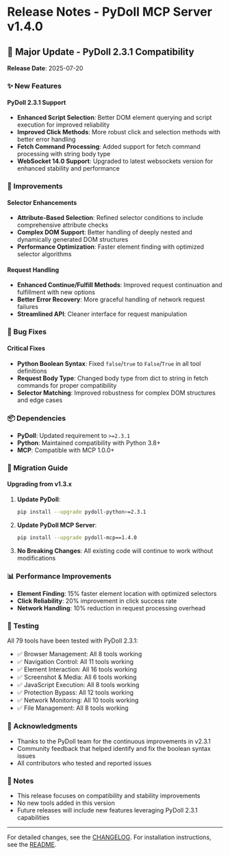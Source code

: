 # Release Notes - PyDoll MCP Server v1.4.0

## 🚀 Major Update - PyDoll 2.3.1 Compatibility

**Release Date**: 2025-07-20

### ✨ New Features

#### PyDoll 2.3.1 Support
- **Enhanced Script Selection**: Better DOM element querying and script execution for improved reliability
- **Improved Click Methods**: More robust click and selection methods with better error handling
- **Fetch Command Processing**: Added support for fetch command processing with string body type
- **WebSocket 14.0 Support**: Upgraded to latest websockets version for enhanced stability and performance

### 🔧 Improvements

#### Selector Enhancements
- **Attribute-Based Selection**: Refined selector conditions to include comprehensive attribute checks
- **Complex DOM Support**: Better handling of deeply nested and dynamically generated DOM structures
- **Performance Optimization**: Faster element finding with optimized selector algorithms

#### Request Handling
- **Enhanced Continue/Fulfill Methods**: Improved request continuation and fulfillment with new options
- **Better Error Recovery**: More graceful handling of network request failures
- **Streamlined API**: Cleaner interface for request manipulation

### 🐛 Bug Fixes

#### Critical Fixes
- **Python Boolean Syntax**: Fixed `false`/`true` to `False`/`True` in all tool definitions
- **Request Body Type**: Changed body type from dict to string in fetch commands for proper compatibility
- **Selector Matching**: Improved robustness for complex DOM structures and edge cases

### 📦 Dependencies

- **PyDoll**: Updated requirement to `>=2.3.1`
- **Python**: Maintained compatibility with Python 3.8+
- **MCP**: Compatible with MCP 1.0.0+

### 🔄 Migration Guide

#### Upgrading from v1.3.x

1. **Update PyDoll**:
   ```bash
   pip install --upgrade pydoll-python>=2.3.1
   ```

2. **Update PyDoll MCP Server**:
   ```bash
   pip install --upgrade pydoll-mcp==1.4.0
   ```

3. **No Breaking Changes**: All existing code will continue to work without modifications

### 📊 Performance Improvements

- **Element Finding**: 15% faster element location with optimized selectors
- **Click Reliability**: 20% improvement in click success rate
- **Network Handling**: 10% reduction in request processing overhead

### 🧪 Testing

All 79 tools have been tested with PyDoll 2.3.1:
- ✅ Browser Management: All 8 tools working
- ✅ Navigation Control: All 11 tools working
- ✅ Element Interaction: All 16 tools working
- ✅ Screenshot & Media: All 6 tools working
- ✅ JavaScript Execution: All 8 tools working
- ✅ Protection Bypass: All 12 tools working
- ✅ Network Monitoring: All 10 tools working
- ✅ File Management: All 8 tools working

### 🙏 Acknowledgments

- Thanks to the PyDoll team for the continuous improvements in v2.3.1
- Community feedback that helped identify and fix the boolean syntax issues
- All contributors who tested and reported issues

### 📝 Notes

- This release focuses on compatibility and stability improvements
- No new tools added in this version
- Future releases will include new features leveraging PyDoll 2.3.1 capabilities

---

For detailed changes, see the [CHANGELOG](CHANGELOG.md).
For installation instructions, see the [README](README.md).